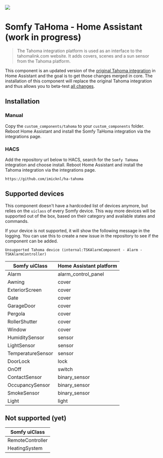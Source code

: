 ![](https://raw.githubusercontent.com/iMicknl/ha-tahoma/master/media/tahoma_device_page.png)

# Somfy TaHoma - Home Assistant (work in progress)

> The Tahoma integration platform is used as an interface to the tahomalink.com website. It adds covers, scenes and a sun sensor from the Tahoma platform.

This component is an updated version of the [original Tahoma integration](https://www.home-assistant.io/integrations/tahoma/) in Home Assistant and the goal is to get those changes merged in core. The installation of this component will replace the original Tahoma integration and thus allows you to beta-test [all changes](./CHANGELOG.md).

## Installation

### Manual

Copy the `custom_components/tahoma` to your `custom_components` folder. Reboot Home Assistant and install the Somfy TaHoma integration via the integrations page.

### HACS

Add the repository url below to HACS, search for the `Somfy TaHoma` integration and choose install. Reboot Home Assistant and install the Tahoma integration via the integrations page.

```
https://github.com/imicknl/ha-tahoma
```

## Supported devices

This component doesn't have a hardcoded list of devices anymore, but relies on the `uiclass` of every Somfy device. This way more devices will be supported out of the box, based on their category and available states and commands.

If your device is not supported, it will show the following message in the logging. You can use this to create a new issue in the repository to see if the component can be added.

`Unsupported Tahoma device (internal:TSKAlarmComponent - Alarm - TSKAlarmController)`

| Somfy uiClass     | Home Assistant platform |
| ----------------- | ----------------------- |
| Alarm             | alarm_control_panel     |
| Awning            | cover                   |
| ExteriorScreen    | cover                   |
| Gate              | cover                   |
| GarageDoor        | cover                   |
| Pergola           | cover                   |
| RollerShutter     | cover                   |
| Window            | cover                   |
| HumiditySensor    | sensor                  |
| LightSensor       | sensor                  |
| TemperatureSensor | sensor                  |
| DoorLock          | lock                    |
| OnOff             | switch                  |
| ContactSensor     | binary_sensor           |
| OccupancySensor   | binary_sensor           |
| SmokeSensor       | binary_sensor           |
| Light             | light                   |

## Not supported (yet)

| Somfy uiClass    |
| ---------------- |
| RemoteController |
| HeatingSystem    |
